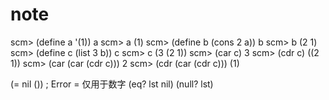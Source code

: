 # note

scm> (define a '(1))
    a
    scm> a
    (1)
    scm> (define b (cons 2 a))
    b
    scm> b
    (2 1)
    scm> (define c (list 3 b))
    c
    scm> c
    (3 (2 1))
    scm> (car c)
    3
    scm> (cdr c)
    ((2 1))
    scm> (car (car (cdr c)))
    2
    scm> (cdr (car (cdr c)))
    (1)

(= nil ()) ; Error = 仅用于数字
(eq? lst nil)
(null? lst)
